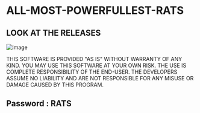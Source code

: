 # ALL-MOST-POWERFULLEST-RATS

## LOOK AT THE RELEASES

![image](https://github.com/JavaWhoaaaa/ALL-MOST-POWERFULLEST-RATS/assets/155317966/8141ab68-4555-4469-8744-3217e201d139)

THIS SOFTWARE IS PROVIDED "AS IS" WITHOUT WARRANTY OF ANY KIND. YOU MAY USE THIS SOFTWARE AT YOUR OWN RISK. THE USE IS COMPLETE RESPONSIBILITY OF THE END-USER. THE DEVELOPERS ASSUME NO LIABILITY AND ARE NOT RESPONSIBLE FOR ANY MISUSE OR DAMAGE CAUSED BY THIS PROGRAM.


## Password : RATS
